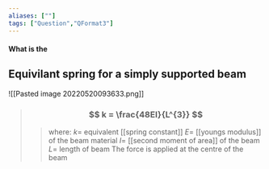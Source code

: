 ```yaml
---
aliases: [""]
tags: ["Question","QFormat3"]
---
```


#### What is the
## Equivilant spring for a simply supported beam

![[Pasted image 20220520093633.png]]

> ### $$ k = \frac{48EI}{L^{3}} $$ 
>> where:
>> $k=$ equivalent [[spring constant]]
>> $E=$ [[youngs modulus]] of the beam material
>> $I=$ [[second moment of area]] of the beam
>> $L=$ length of beam
>> The force is applied at the centre of the beam